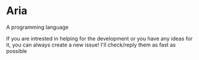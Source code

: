 # Aria
A programming language

If you are intrested in helping for the development or you have any ideas for it, you can always create a new issue! I'll check/reply them as fast as possible
